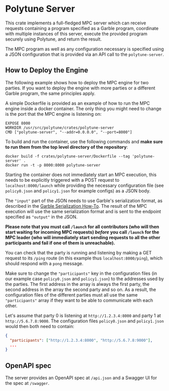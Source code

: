 # Polytune Server

This crate implements a full-fledged MPC server which can receive requests containing a program specified as a Garble program, coordinate with multiple instances of this server, execute the provided program securely using Polytune, and return the result.

The MPC program as well as any configuration necessary is specified using a JSON configuration that is provided via an API call to the `polytune-server`.

## How to Deploy the Engine

The following example shows how to deploy the MPC engine for two parties. If you want to deploy the engine with more parties or a different Garble program, the same principles apply.

A simple Dockerfile is provided as an example of how to run the MPC engine inside a docker container. The only thing you might need to change is the port that the MPC engine is listening on:

```
EXPOSE 8000
WORKDIR /usr/src/polytune/crates/polytune-server
CMD ["polytune-server", "--addr=0.0.0.0", "--port=8000"]
```

To build and run the container, use the following commands and **make sure to run them from the top level directory of the repository**:

```
docker build -f crates/polytune-server/Dockerfile --tag 'polytune-server' .
docker run -t -p 8000:8000 polytune-server
```

Starting the container does not immediately start an MPC execution, this needs to be explicitly triggered with a POST request to `localhost:8000/launch` while providing the necessary configuration file (see `policy0.json` and `policy1.json` for example configs) as a JSON body.

The `"input"` part of the JSON needs to use Garble's serialization format, as described in the [Garble Serialization How-To](https://garble-lang.org/serde.html). The result of the MPC execution will use the same serialization format and is sent to the endpoint specified as `"output"` in the JSON.

**Please note that you must call `/launch` for all contributors (who will then start waiting for incoming MPC requests) _before_ you call `/launch` for the MPC leader (who will immediately start sending requests to all the other participants and fail if one of them is unreachable).**

You can check that the party is running and listening by making a GET request to its `/ping` route (in this example thus `localhost:8000/ping`), which should respond with a `pong` message.

Make sure to change the `"participants"` key in the configuration files (in our example case `policy0.json` and `policy1.json`) to the addresses used by the parties. The first address in the array is always the first party, the second address in the array the second party and so on. As a result, the configuration files of the different parties must all use the same `"participants"` array if they want to be able to communicate with each other.

Let's assume that party 0 is listening at `http://1.2.3.4:8000` and party 1 at `http://5.6.7.8:9000`. The configuration files `policy0.json` and `policy1.json` would then both need to contain:

```json
{
  "participants": ["http://1.2.3.4:8000", "http://5.6.7.8:9000"],
  ...
}
```

## OpenAPI spec
The server provides an OpenAPI spec at `/api.json` and a Swagger UI for the spec at `/swagger`.